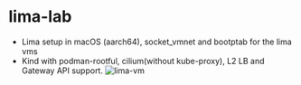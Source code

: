 # lima-lab
- Lima setup in macOS (aarch64), socket_vmnet and bootptab for the lima vms
- Kind with podman-rootful, cilium(without kube-proxy), L2 LB and Gateway API support.
![lima-vm](https://github.com/user-attachments/assets/a0bbf873-ffff-4c38-92c5-d4d2e1ffda04)
